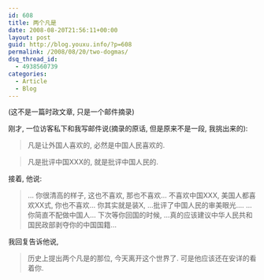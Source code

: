 ```yaml
---
id: 608
title: 两个凡是
date: 2008-08-20T21:56:11+00:00
layout: post
guid: http://blog.youxu.info/?p=608
permalink: /2008/08/20/two-dogmas/
dsq_thread_id:
  - 4938560739
categories:
  - Article
  - Blog
---
```

<div>
  <div>
    (这不是一篇时政文章, 只是一个邮件摘录)
  </div>
  
  <p>
    刚才, 一位访客私下和我写邮件说(摘录的原话, 但是原来不是一段, 我挑出来的):
  </p>
  
  <blockquote class="gmail_quote">
    <p>
      凡是让外国人喜欢的, 必然是中国人民喜欢的.
    </p>
  </blockquote>
  
  <blockquote class="gmail_quote">
    <p>
      凡是批评中国XXX的, 就是批评中国人民的.
    </p>
  </blockquote>
  
  <div>
    接着, 他说:
  </div>
  
  <blockquote class="gmail_quote">
    <p>
      &#8230; 你很清高的样子, 这也不喜欢, 那也不喜欢&#8230; 不喜欢中国XXX, 美国人都喜欢XX式, 你也不喜欢&#8230; 你其实就是装X, &#8230;批评了中国人民的审美眼光&#8230;. &#8230;你简直不配做中国人&#8230; 下次等你回国的时候, &#8230;真的应该建议中华人民共和国民政部剥夺你的中国国籍&#8230;
    </p>
  </blockquote>
  
  <div>
    我回复告诉他说,
  </div>
  
  <blockquote class="gmail_quote">
    <p>
      历史上提出两个凡是的那位, 今天离开这个世界了. 可是他应该还在安详的看着你.
    </p>
  </blockquote>
</div>